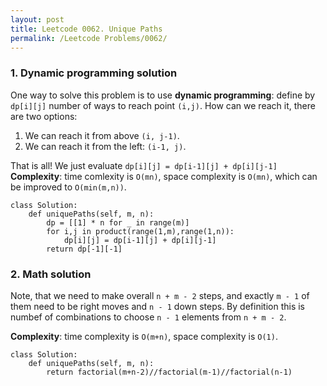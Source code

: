 ```yaml
---
layout: post
title: Leetcode 0062. Unique Paths
permalink: /Leetcode Problems/0062/
---
```


### 1. Dynamic programming solution
One way to solve this problem is to use **dynamic programming**: define by `dp[i][j]` number of ways to reach point `(i,j)`. How can we reach it, there are two options:
1. We can reach it from above `(i, j-1)`.
2. We can reach it from the left: `(i-1, j)`.

That is all! We just evaluate `dp[i][j] = dp[i-1][j] + dp[i][j-1]`
**Complexity**: time comlexity is `O(mn)`, space complexity is `O(mn)`, which can be improved to `O(min(m,n))`.

```
class Solution:
    def uniquePaths(self, m, n):
        dp = [[1] * n for _ in range(m)]
        for i,j in product(range(1,m),range(1,n)):
            dp[i][j] = dp[i-1][j] + dp[i][j-1]            
        return dp[-1][-1]
```

### 2. Math solution

Note, that we need to make overall `n + m - 2` steps, and exactly `m - 1` of them need to be right moves and `n - 1` down steps. By definition this is numbef of combinations to choose `n - 1` elements from `n + m - 2`.

**Complexity**: time complexity is `O(m+n)`, space complexity is `O(1)`.

```
class Solution:
    def uniquePaths(self, m, n):
        return factorial(m+n-2)//factorial(m-1)//factorial(n-1)
```